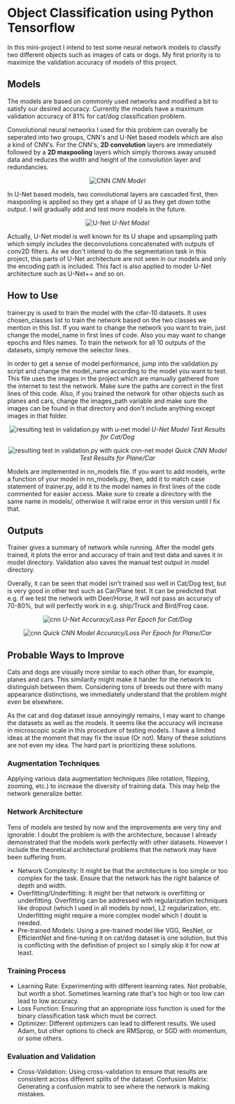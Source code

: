 # Object Classification using Python Tensorflow
In this mini-project I intend to test some neural network models to classify two different objects such as images of cats or dogs. My first priority is to maximize the validation accuracy of models of this project.  

## Models
The models are based on commonly used networks and modified a bit to satisfy our desired accuracy. Currently the models have a maximum validation accuracy of 81% for cat/dog classification problem.

Convolutional neural networks I used for this problem can overally be seperated into two groups, CNN's and U-Net based models which are also a kind of CNN's. For the CNN's, **2D convolution** layers are immediately followed by a **2D maxpooling** layers which simply thorows away unused data and reduces the width and height of the convolution layer and redundancies.

<p align="center">
  <img src="Doc/cnn.jpg" alt="CNN" />
  <em>CNN Model</em>
</p>

In U-Net based models, two convolutional layers are cascaded first, then maxpooling is applied so they get a shape of U as they get down tothe output. I will gradually add and test more models in the future.

<p align="center">
  <img src="Doc/unet_1.jpg" alt="U-Net" />
  <em>U-Net Model</em>
</p>

Actually, U-Net model is well known for its U shape and upsampling path which simply includes the deconvolutions concatenated with outputs of conv2D filters. As we don't intend to do the segmentation task in this project, this parts of U-Net architecture are not seen in our models and only the encoding path is included. This fact is also applied to moder U-Net architecture such as U-Net++ and so on. 

## How to Use
trainer.py is used to train the model with the cifar-10 datasets. It uses chosen_classes list to train the network based on the two classes we mention in this list. If you want to change the network you want to train, just change the model_name in first lines of code. Also you may want to change epochs and files names. To train the network for all 10 outputs of the datasets, simply remove the selector lines.

In order to get a sense of model performance, jump into the validation.py script and change the model_name according to the model you want to test. This file uses the images in the project which are manually gathered from the internet to test the network. Make sure the paths are correct in the first lines of this code. Also, if you trained the network for other objects such as planes and cars, change the images_path variable and make sure the images can be found in that directory and don't include anything except images in that folder. 

<p align="center">
  <img src="models/unet/unet_CatDog_validation.png" alt="resulting test in validation.py with u-net model" />
  <em>U-Net Model Test Results for Cat/Dog</em>
</p>

<p align="center">
  <img src="models/quickcnn/quickcnn_AirplaneAutomobile_validation.png" alt="resulting test in validation.py with quick cnn-net model" />
  <em>Quick CNN Model Test Results for Plane/Car</em>
</p>

Models are implemented in nn_models file. If you want to add models, write a function of your model in nn_models.py, then, add it to match case statement of trainer.py, add it to the model names in first lines of the code commented for easier access.
Make sure to create a directory with the same name in models/, otherwise it will raise error in this version until I fix that.
## Outputs
Trainer gives a summary of network while running. After the model gets trained, it plots the error and accuracy of train and test data and saves it in model directory. Validation also saves the manual test output in model directory.

Overally, it can be seen that model isn't trained soo well in Cat/Dog test, but is very good in other test such as Car/Plane test. It can be predicted that e.g. if we test the network with Deer/Horse, it will not pass an accuracy of 70-80%, but will perfectly work in e.g. ship/Truck and Bird/Frog case.  

<p align="center">
  <img src="models/unet/unet_CatDog_performance.png" alt="cnn" />
  <em>U-Net Accuracy/Loss Per Epoch for Cat/Dog</em>
</p>

<p align="center">
  <img src="models/quickcnn/quickcnn_AirplaneAutomobile_performance.png" alt="cnn" />
  <em>Quick CNN Model Accuracy/Loss Per Epoch for Plane/Car</em>
</p>

## Probable Ways to Improve
Cats and dogs are visually more similar to each other than, for example, planes and cars. This similarity might make it harder for the network to distinguish between them. Considering tons of breeds out there with many appearance distinctions, we immediately understand that the problem might even be elsewhere.

As the cat and dog dataset issue annoyingly remains, I may want to change the datasets as well as the models. It seems like the accuracy will increase in microscopic scale in this procedure of testing models. I have a limited ideas at the moment that may fix the issue (Or not). Many of these solutions are not even my idea. The hard part is prioritizing these solutions.

### Augmentation Techniques
Applying various data augmentation techniques (like rotation, flipping, zooming, etc.) to increase the diversity of training data. This may help the network generalize better.
### Network Architecture
Tens of models are tested by now and the improvements are very tiny and ignorable. I doubt the problem is with the architecture, because I already demonstrated that the models work perfectly with other datasets. However I include the theoretical architectural problems that the network may have been suffering from. 
- Network Complexity: It might be that the architecture is too simple or too complex for the task. Ensure that the network has the right balance of depth and width.
- Overfitting/Underfitting: It might ber that network is overfitting or underfitting. Overfitting can be addressed with regularization techniques like dropout (which I used in all models by now), L2 regularization, etc. Underfitting might require a more complex model which I doubt is needed. 
- Pre-trained Models: Using a pre-trained model like VGG, ResNet, or EfficientNet and fine-tuning it on cat/dog dataset is one solution, but this is conflicting with the definition of project so I simply skip it for now at least.
### Training Process
- Learning Rate: Experimenting with different learning rates. Not probable, but worth a shot. Sometimes learning rate that's too high or too low can lead to low accuracy.
- Loss Function: Ensuring that an appropriate loss function is used for the binary classification task which must be correct.
- Optimizer: Different optimizers can lead to different results. We used Adam, but other options to check are RMSprop, or SGD with momentum, or some others.
### Evaluation and Validation
- Cross-Validation: Using cross-validation to ensure that results are consistent across different splits of the dataset.
Confusion Matrix: Generating a confusion matrix to see where the network is making mistakes.
